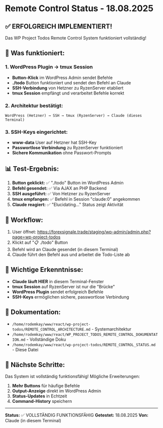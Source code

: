 # Remote Control Status - 18.08.2025

## ✅ ERFOLGREICH IMPLEMENTIERT!

Das WP Project Todos Remote Control System funktioniert vollständig!

## 🎯 Was funktioniert:

### 1. WordPress Plugin → tmux Session
- **Button-Klick** im WordPress Admin sendet Befehle
- **./todo** Button funktioniert und sendet den Befehl an Claude
- **SSH-Verbindung** von Hetzner zu RyzenServer etabliert
- **tmux Session** empfängt und verarbeitet Befehle korrekt

### 2. Architektur bestätigt:
```
WordPress (Hetzner) → SSH → tmux (RyzenServer) → Claude (dieses Terminal)
```

### 3. SSH-Keys eingerichtet:
- **www-data** User auf Hetzner hat SSH-Key
- **Passwortlose Verbindung** zu RyzenServer funktioniert
- **Sichere Kommunikation** ohne Passwort-Prompts

## 📊 Test-Ergebnis:

1. **Button geklickt:** ✅ "./todo" Button im WordPress Admin
2. **Befehl gesendet:** ✅ Via AJAX an PHP Backend
3. **SSH ausgeführt:** ✅ Von Hetzner zu RyzenServer
4. **tmux empfangen:** ✅ Befehl in Session "claude:0" angekommen
5. **Claude reagiert:** ✅ "Elucidating..." Status zeigt Aktivität

## 🔄 Workflow:

1. User öffnet: https://forexsignale.trade/staging/wp-admin/admin.php?page=wp-project-todos
2. Klickt auf "📋 ./todo" Button
3. Befehl wird an Claude gesendet (in diesem Terminal)
4. Claude führt den Befehl aus und arbeitet die Todo-Liste ab

## 🔑 Wichtige Erkenntnisse:

- **Claude läuft HIER** in diesem Terminal-Fenster
- **tmux Session** auf RyzenServer ist nur die "Brücke"
- **WordPress Plugin** sendet erfolgreich Befehle
- **SSH-Keys** ermöglichen sichere, passwortlose Verbindung

## 📁 Dokumentation:

- `/home/rodemkay/www/react/wp-project-todos/REMOTE_CONTROL_ARCHITECTURE.md` - Systemarchitektur
- `/home/rodemkay/www/react/WP_PROJECT_TODOS_REMOTE_CONTROL_DOKUMENTATION.md` - Vollständige Doku
- `/home/rodemkay/www/react/wp-project-todos/REMOTE_CONTROL_STATUS.md` - Diese Datei

## 🚀 Nächste Schritte:

Das System ist vollständig funktionsfähig! Mögliche Erweiterungen:

1. **Mehr Buttons** für häufige Befehle
2. **Output-Anzeige** direkt im WordPress Admin
3. **Status-Updates** in Echtzeit
4. **Command-History** speichern

---

**Status:** ✅ VOLLSTÄNDIG FUNKTIONSFÄHIG
**Getestet:** 18.08.2025
**Von:** Claude (in diesem Terminal)